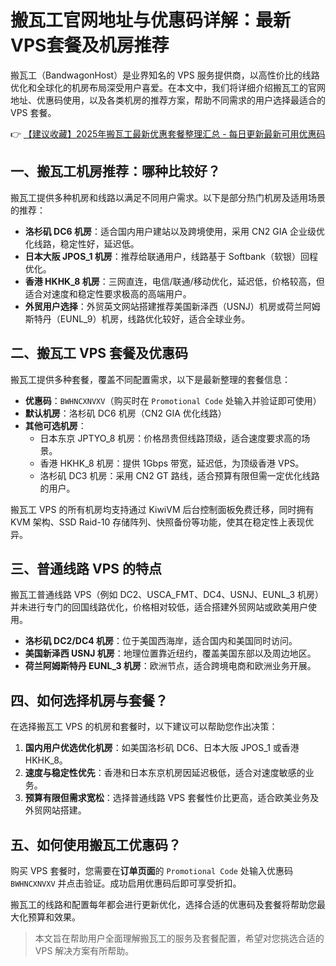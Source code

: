 # 搬瓦工官网地址与优惠码详解：最新VPS套餐及机房推荐

搬瓦工（BandwagonHost）是业界知名的 VPS 服务提供商，以高性价比的线路优化和全球化的机房布局深受用户喜爱。在本文中，我们将详细介绍搬瓦工的官网地址、优惠码使用，以及各类机房的推荐方案，帮助不同需求的用户选择最适合的 VPS 套餐。

👉 [【建议收藏】2025年搬瓦工最新优惠套餐整理汇总 - 每日更新最新可用优惠码](https://bit.ly/banwagon)

## 一、搬瓦工机房推荐：哪种比较好？

搬瓦工提供多种机房和线路以满足不同用户需求。以下是部分热门机房及适用场景的推荐：

- **洛杉矶 DC6 机房**：适合国内用户建站以及跨境使用，采用 CN2 GIA 企业级优化线路，稳定性好，延迟低。
- **日本大阪 JPOS_1 机房**：推荐给联通用户，线路基于 Softbank（软银）回程优化。
- **香港 HKHK_8 机房**：三网直连，电信/联通/移动优化，延迟低，价格较高，但适合对速度和稳定性要求极高的高端用户。
- **外贸用户选择**：外贸英文网站搭建推荐美国新泽西（USNJ）机房或荷兰阿姆斯特丹（EUNL_9）机房，线路优化较好，适合全球业务。

## 二、搬瓦工 VPS 套餐及优惠码

搬瓦工提供多种套餐，覆盖不同配置需求，以下是最新整理的套餐信息：

- **优惠码**：`BWHNCXNVXV`（购买时在 `Promotional Code` 处输入并验证即可使用）
- **默认机房**：洛杉矶 DC6 机房（CN2 GIA 优化线路）
- **其他可选机房**：
  - 日本东京 JPTYO_8 机房：价格昂贵但线路顶级，适合速度要求高的场景。
  - 香港 HKHK_8 机房：提供 1Gbps 带宽，延迟低，为顶级香港 VPS。
  - 洛杉矶 DC3 机房：采用 CN2 GT 路线，适合预算有限但需一定优化线路的用户。

搬瓦工 VPS 的所有机房均支持通过 KiwiVM 后台控制面板免费迁移，同时拥有 KVM 架构、SSD Raid-10 存储阵列、快照备份等功能，使其在稳定性上表现优异。

## 三、普通线路 VPS 的特点

搬瓦工普通线路 VPS（例如 DC2、USCA_FMT、DC4、USNJ、EUNL_3 机房）并未进行专门的回国线路优化，价格相对较低，适合搭建外贸网站或欧美用户使用。

- **洛杉矶 DC2/DC4 机房**：位于美国西海岸，适合国内和美国同时访问。
- **美国新泽西 USNJ 机房**：地理位置靠近纽约，覆盖美国东部以及周边地区。
- **荷兰阿姆斯特丹 EUNL_3 机房**：欧洲节点，适合跨境电商和欧洲业务开展。

## 四、如何选择机房与套餐？

在选择搬瓦工 VPS 的机房和套餐时，以下建议可以帮助您作出决策：

1. **国内用户优选优化机房**：如美国洛杉矶 DC6、日本大阪 JPOS_1 或香港 HKHK_8。
2. **速度与稳定性优先**：香港和日本东京机房因延迟极低，适合对速度敏感的业务。
3. **预算有限但需求宽松**：选择普通线路 VPS 套餐性价比更高，适合欧美业务及外贸网站搭建。

## 五、如何使用搬瓦工优惠码？

购买 VPS 套餐时，您需要在**订单页面**的 `Promotional Code` 处输入优惠码 `BWHNCXNVXV` 并点击验证。成功启用优惠码后即可享受折扣。

搬瓦工的线路和配置每年都会进行更新优化，选择合适的优惠码及套餐将帮助您最大化预算和效果。

> 本文旨在帮助用户全面理解搬瓦工的服务及套餐配置，希望对您挑选合适的 VPS 解决方案有所帮助。